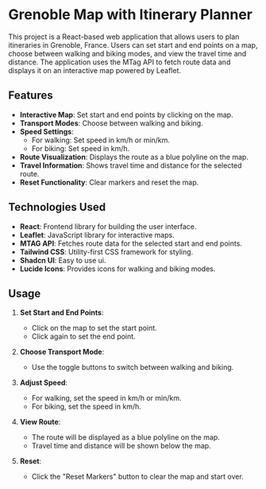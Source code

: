 # Grenoble Map with Itinerary Planner

This project is a React-based web application that allows users to plan itineraries in Grenoble, France. Users can set start and end points on a map, choose between walking and biking modes, and view the travel time and distance. The application uses the MTag API to fetch route data and displays it on an interactive map powered by Leaflet.

## Features

- **Interactive Map**: Set start and end points by clicking on the map.
- **Transport Modes**: Choose between walking and biking.
- **Speed Settings**:
    - For walking: Set speed in km/h or min/km.
    - For biking: Set speed in km/h.
- **Route Visualization**: Displays the route as a blue polyline on the map.
- **Travel Information**: Shows travel time and distance for the selected route.
- **Reset Functionality**: Clear markers and reset the map.

## Technologies Used

- **React**: Frontend library for building the user interface.
- **Leaflet**: JavaScript library for interactive maps.
- **MTAG API**: Fetches route data for the selected start and end points.
- **Tailwind CSS**: Utility-first CSS framework for styling.
- **Shadcn UI**: Easy to use ui.
- **Lucide Icons**: Provides icons for walking and biking modes.

## Usage

1. **Set Start and End Points**:
    - Click on the map to set the start point.
    - Click again to set the end point.

2. **Choose Transport Mode**:
    - Use the toggle buttons to switch between walking and biking.

3. **Adjust Speed**:
    - For walking, set the speed in km/h or min/km.
    - For biking, set the speed in km/h.

4. **View Route**:
    - The route will be displayed as a blue polyline on the map.
    - Travel time and distance will be shown below the map.

5. **Reset**:
    - Click the "Reset Markers" button to clear the map and start over.